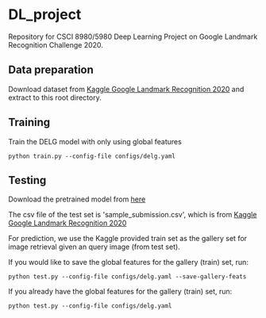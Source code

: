 # DL_project

Repository for CSCI 8980/5980 Deep Learning Project on Google Landmark Recognition Challenge 2020. 

## Data preparation
Download dataset from [Kaggle Google Landmark Recognition 2020](https://www.kaggle.com/c/landmark-recognition-2020/data)
and extract to this root directory.
 
## Training
Train the DELG model with only using global features
```
python train.py --config-file configs/delg.yaml
```

## Testing
Download the pretrained model from [here](https://drive.google.com/drive/folders/1tGtt8-wYba21Wwf-rWtsJQrmhHP79qCU?usp=sharing)

The csv file of the test set is 'sample_submission.csv', which is from [Kaggle Google Landmark Recognition 2020](https://www.kaggle.com/c/landmark-recognition-2020/data)

For prediction, we use the Kaggle provided train set as the gallery set for image retrieval given an query image (from test set).

If you would like to save the global features for the gallery (train) set, run:
```
python test.py --config-file configs/delg.yaml --save-gallery-feats
```

If you already have the global features for the gallery (train) set, run:
```
python test.py --config-file configs/delg.yaml 
```